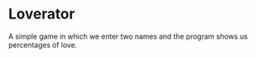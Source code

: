 # Loverator
A simple game in which we enter two names and the program shows us percentages of love.
